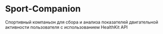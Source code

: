 # Sport-Companion
Спортивный компаньон для сбора и анализа показателей двигательной активности пользователя с использованием HealthKit API
